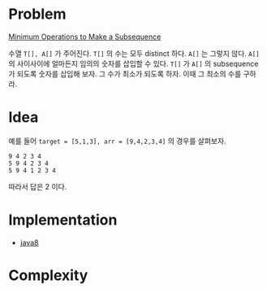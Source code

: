 # Problem

[Minimum Operations to Make a Subsequence](https://leetcode.com/problems/minimum-operations-to-make-a-subsequence/)

수열 `T[], A[]` 가 주어진다. `T[]` 의 수는 모두 distinct 하다.  `A[]`
는 그렇지 않다. `A[]` 의 사이사이에 얼마든지 임의의 숫자를 삽입할 수
있다. `T[]` 가 `A[]` 의 subsequence 가 되도록 숫자를 삽입해 보자. 그
수가 최소가 되도록 하자. 이때 그 최소의 수를 구하라.

# Idea

예를 들어 `target = [5,1,3], arr = [9,4,2,3,4]` 의 경우를 살펴보자.

```
9 4 2 3 4
5 9 4 2 3 4
5 9 4 1 2 3 4
```

따라서 답은 2 이다.

# Implementation

* [java8](Solution.java)

# Complexity

```
```
